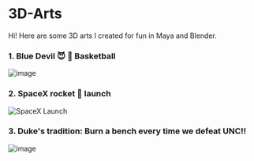 # 3D-Arts
Hi! Here are some 3D arts I created for fun in Maya and Blender.
### 1. Blue Devil :smiling_imp: :blue_heart: Basketball
![image](https://user-images.githubusercontent.com/111829337/215369817-647d3ec2-ab6d-4a1c-a115-4f9615d8b52a.png)
### 2. SpaceX rocket :rocket: launch 
![SpaceX Launch](https://user-images.githubusercontent.com/111829337/218844058-0147aaf3-5185-4182-b5d7-bfacc8d5ce28.png)
### 3. Duke's tradition: Burn a bench every time we defeat UNC!!
![image](https://user-images.githubusercontent.com/111829337/221743031-693c7127-9af9-44f7-9e7b-3fbb87e0ba00.png)
